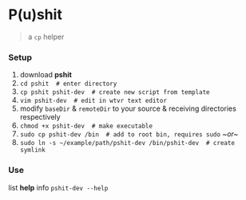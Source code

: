 # P(u)shit

> a `cp` helper   

### Setup   

1. download **pshit**
2. `cd pshit  # enter directory`
3. `cp pshit pshit-dev  # create new script from template`
4. `vim pshit-dev  # edit in wtvr text editor`
5. modify `baseDir` & `remoteDir` to your source & receiving directories respectively
6. `chmod +x pshit-dev  # make executable`
7. `sudo cp pshit-dev /bin  # add to root bin, requires sudo`
*~or~*
7. `sudo ln -s ~/example/path/pshit-dev /bin/pshit-dev  # create symlink`

### Use   

list **help** info
`pshit-dev --help`   


